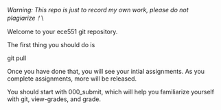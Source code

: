 *Warning: This repo is just to record my own work, please do not plagiarize！*\


Welcome to your ece551 git repository.

The first thing you should do is 

  git pull

Once you have done that, you will see your intial assignments. 
As you complete assignments, more will be released.

You should start with 000_submit, which will help you
familiarize yourself with git, view-grades, and grade.
